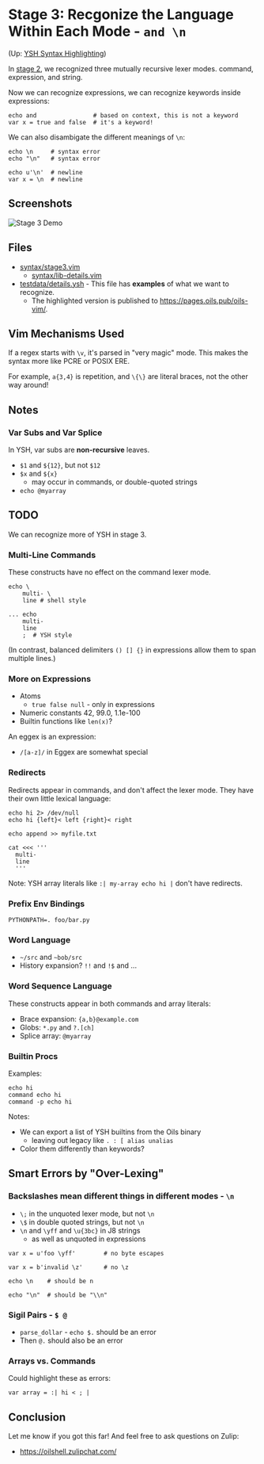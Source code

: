 Stage 3: Recgonize the Language Within Each Mode - `and \n`
====

(Up: [YSH Syntax Highlighting](algorithms.md))

In [stage 2](stage2.md), we recognized three mutually recursive lexer modes.
command, expression, and string.

Now we can recognize expressions, we can recognize keywords inside expressions:

    echo and                # based on context, this is not a keyword
    var x = true and false  # it's a keyword!

We can also disambigate the different meanings of `\n`:

    echo \n     # syntax error
    echo "\n"   # syntax error

    echo u'\n'  # newline
    var x = \n  # newline

## Screenshots

![Stage 3 Demo](https://pages.oils.pub/oils-vim/screenshots/stage3-demo.png)

## Files

- [syntax/stage3.vim](../syntax/stage3.vim)
  - [syntax/lib-details.vim](../syntax/lib-details.vim)
- [testdata/details.ysh](../testdata/details.ysh) - This file has **examples**
  of what we want to recognize.
  - The highlighted version is published to <https://pages.oils.pub/oils-vim/>.

## Vim Mechanisms Used

If a regex starts with `\v`, it's parsed in "very magic" mode.  This makes the
syntax more like PCRE or POSIX ERE.

For example, `a{3,4}` is repetition, and `\{\}` are literal braces, not the
other way around!

## Notes

### Var Subs and Var Splice

In YSH, var subs are **non-recursive** leaves. 

- `$1` and `${12}`, but not `$12`
- `$x` and `${x}`
  - may occur in commands, or double-quoted strings
- `echo @myarray`

## TODO

We can recognize more of YSH in stage 3.

### Multi-Line Commands

These constructs have no effect on the command lexer mode.

```
echo \
    multi- \
    line # shell style

... echo
    multi-
    line
    ;  # YSH style
```

(In contrast, balanced delimiters `() [] {}` in expressions allow them to span
multiple lines.)

### More on Expressions

- Atoms
  - `true false null` - only in expressions
- Numeric constants 42, 99.0, 1.1e-100
- Builtin functions like `len(x)`?

An eggex is an expression:

- `/[a-z]/` in Eggex are somewhat special

### Redirects

Redirects appear in commands, and don't affect the lexer mode.  They have their
own little lexical language:

    echo hi 2> /dev/null
    echo hi {left}< left {right}< right

    echo append >> myfile.txt

    cat <<< '''
      multi-
      line
      '''

Note: YSH array literals like `:| my-array echo hi |` don't have redirects.

### Prefix Env Bindings

    PYTHONPATH=. foo/bar.py

### Word Language

- `~/src` and `~bob/src`
- History expansion?  `!!` and `!$` and ...

### Word Sequence Language

These constructs appear in both commands and array literals:

- Brace expansion: `{a,b}@example.com`
- Globs: `*.py` and `?.[ch]`
- Splice array: `@myarray`

### Builtin Procs


Examples:

    echo hi
    command echo hi
    command -p echo hi

Notes:

- We can export a list of YSH builtins from the Oils binary
  - leaving out legacy like `. : [ alias unalias`
- Color them differently than keywords?

## Smart Errors by "Over-Lexing" 

### Backslashes mean different things in different modes - `\n`

- `\;` in the unquoted lexer mode, but not `\n`
- `\$` in double quoted strings, but not `\n`
- `\n` and `\yff` and `\u{3bc}` in J8 strings
  - as well as unquoted in expressions

```   
var x = u'foo \yff'        # no byte escapes

var x = b'invalid \z'      # no \z

echo \n    # should be n

echo "\n"  # should be "\\n"
```   

### Sigil Pairs - `$ @`

- `parse_dollar` - `echo $.` should be an error
- Then `@.` should also be an error

### Arrays vs. Commands

Could highlight these as errors:

    var array = :| hi < ; |

## Conclusion

Let me know if you got this far!  And feel free to ask questions on Zulip:

- <https://oilshell.zulipchat.com/>
